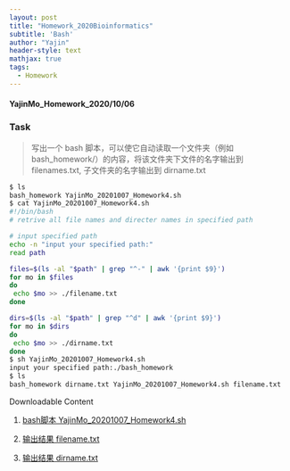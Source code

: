 ```yaml
---
layout: post
title: "Homework_2020Bioinformatics"
subtitle: 'Bash'
author: "Yajin"
header-style: text
mathjax: true
tags:
  - Homework
---
```


#### YajinMo_Homework_2020/10/06

### Task

> 写出一个 bash 脚本，可以使它自动读取一个文件夹（例如bash_homework/）的内容，将该文件夹下文件的名字输出到 filenames.txt, 子文件夹的名字输出到 dirname.txt

```bash
$ ls
bash_homework YajinMo_20201007_Homework4.sh
$ cat YajinMo_20201007_Homework4.sh
#!/bin/bash
# retrive all file names and directer names in specified path

# input specified path
echo -n "input your specified path:"
read path

files=$(ls -al "$path" | grep "^-" | awk '{print $9}')
for mo in $files
do
 echo $mo >> ./filename.txt
done

dirs=$(ls -al "$path" | grep "^d" | awk '{print $9}')
for mo in $dirs
do
 echo $mo >> ./dirname.txt
done
$ sh YajinMo_20201007_Homework4.sh
input your specified path:./bash_homework
$ ls
bash_homework dirname.txt YajinMo_20201007_Homework4.sh filename.txt
```

Downloadable Content
1. <a href="/download/YajinMo_20201007_Homework4.sh" download = "YajinMo_20201007_Homework4.sh"> bash脚本 YajinMo_20201007_Homework4.sh </a>

2. <a href="/download/filename.txt" download = "filename.txt"> 输出结果 filename.txt </a>

3. <a href="/download/dirname.txt" download = "dirname.txt"> 输出结果 dirname.txt </a>

